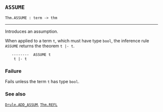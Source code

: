 ## `ASSUME`

``` hol4
Thm.ASSUME : term -> thm
```

------------------------------------------------------------------------

Introduces an assumption.

When applied to a term `t`, which must have type `bool`, the inference
rule `ASSUME` returns the theorem `t |- t`.

``` hol4
   --------  ASSUME t
    t |- t
```

### Failure

Fails unless the term `t` has type `bool`.

### See also

[`Drule.ADD_ASSUM`](#Drule.ADD_ASSUM), [`Thm.REFL`](#Thm.REFL)
